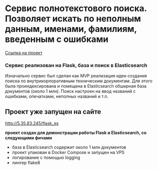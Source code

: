 # Сервис полнотекстового поиска. Позволяет искать по неполным данным, именами, фамилиям, введенным с ошибками 
[Ссылка на проект](https://github.com/GennadyBr/flask_elasticsearch)

### Сервис реализован на Flask, база и поиск в Elasticsearch
Изначально сервис был сделан как MVP реализация идеи создания поиска по внутрикорпоративным техническим документам. Для этого была проиндексирована и помещена в Elasticsearch обширная база документов (около 1 млн). Поиск настроен на ввод названий с ошибками, опечатками, неполных названий и т.п.

## Проект уже запущен на сайте
http://5.35.83.245/flask_es


**проект создан для демонстрации работы Flask и Elasticsearch, со следующими фичами**
- база в Elasticsearch содержит около 1 млн документов
- проект упакован в Docker Compose и запущен на VPS
- логирование с помощью logging
- линтер flake8
